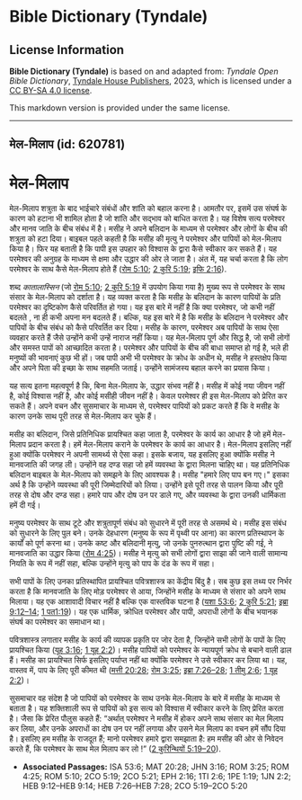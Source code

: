 # Bible Dictionary (Tyndale)

## License Information

**Bible Dictionary (Tyndale)** is based on and adapted from: _Tyndale Open Bible Dictionary_, [Tyndale House Publishers](https://tyndaleopenresources.com/), 2023, which is licensed under a [CC BY-SA 4.0 license](https://creativecommons.org/licenses/by-sa/4.0/legalcode.en).

This markdown version is provided under the same license.



--------------------------------

## मेल-मिलाप (id: 620781)

मेल\-मिलाप
==========

मेल\-मिलाप शत्रुता के बाद भाईचारे संबंधों और शांति को बहाल करना है। आमतौर पर, इसमें उस संघर्ष के कारण को हटाना भी शामिल होता है जो शांति और सद्भाव को बाधित करता है। यह विशेष सत्य परमेश्वर और मानव जाति के बीच संबंध में है। मसीह ने अपने बलिदान के माध्यम से परमेश्वर और लोगों के बीच की शत्रुता को हटा दिया। बाइबल पहले कहती है कि मसीह की मृत्यु ने परमेश्वर और पापियों को मेल\-मिलाप किया है। फिर यह बताती है कि पापी इस उपहार को विश्वास के द्वारा कैसे स्वीकार कर सकते हैं। यह परमेश्वर की अनुग्रह के माध्यम से क्षमा और उद्धार की ओर ले जाता है। अंत में, यह चर्चा करता है कि लोग परमेश्वर के साथ कैसे मेल\-मिलाप होते हैं ([रोम 5:10](https://ref.ly/Rom5:10); [2 कुरि 5:19](https://ref.ly/2Cor5:19); [इफि 2:16](https://ref.ly/Eph2:16)).

शब्द *कातालास्सिन* (जो [रोम 5:10](https://ref.ly/Rom5:10); [2 कुरि 5:19](https://ref.ly/2Cor5:19) में उपयोग किया गया है) मुख्य रूप से परमेश्वर के साथ संसार के मेल\-मिलाप को दर्शाता है। यह व्यक्त करता है कि मसीह के बलिदान के कारण पापियों के प्रति परमेश्वर का दृष्टिकोण कैसे परिवर्तित हो गया। यह इस बारे में नहीं है कि क्या परमेश्वर, जो कभी नहीं बदलते , ना ही कभी अपना मन बदलते हैं। बल्कि, यह इस बारे में है कि मसीह के बलिदान ने परमेश्वर और पापियों के बीच संबंध को कैसे परिवर्तित कर दिया। मसीह के कारण, परमेश्वर अब पापियों के साथ ऐसा व्यवहार करते हैं जैसे उन्होंने कभी उन्हें नाराज नहीं किया। यह मेल\-मिलाप पूर्ण और सिद्ध है, जो सभी लोगों और समस्त पापों को आच्छादित करता है। परमेश्वर और पापियों के बीच की बाधा समाप्त हो गई है, भले ही मनुष्यों की भावनाएं कुछ भी हों। जब पापी अभी भी परमेश्वर के क्रोध के अधीन थे, मसीह ने हस्तक्षेप किया और अपने पिता की इच्छा के साथ सहमति जताई। उन्होंने सामंजस्य बहाल करने का प्रयास किया।

यह सत्य इतना महत्वपूर्ण है कि, बिना मेल\-मिलाप के, उद्धार संभव नहीं है। मसीह में कोई नया जीवन नहीं है, कोई विश्वास नहीं है, और कोई मसीही जीवन नहीं है। केवल परमेश्वर ही इस मेल\-मिलाप को प्रेरित कर सकते हैं। अपने वचन और सुसमाचार के माध्यम से, परमेश्वर पापियों को प्रकट करते हैं कि वे मसीह के कारण उनके साथ पूरी तरह से मेल\-मिलाप कर चुके हैं।

मसीह का बलिदान, जिसे प्रतिनिधिक प्रायश्चित कहा जाता है, परमेश्वर के कार्य का आधार है जो हमें मेल\-मिलाप प्रदान करता है। हमें मेल\-मिलाप कराने के परमेश्वर के कार्य का आधार है। मेल\-मिलाप इसलिए नहीं हुआ क्योंकि परमेश्वर ने अपनी सामर्थ्य से ऐसा कहा। इसके बजाय, यह इसलिए हुआ क्योंकि मसीह ने मानवजाति की जगह ली। उन्होंने वह दण्ड सहा जो हमें व्यवस्था के द्वारा मिलना चाहिए था। यह प्रतिनिधिक बलिदान बाइबल के मेल\-मिलाप को समझने के लिए आवश्यक है। मसीह "हमारे लिए पाप बन गए।" इसका अर्थ है कि उन्होंने व्यवस्था की पूरी जिम्मेदारियों को लिया। उन्होंने इसे पूरी तरह से पालन किया और पूरी तरह से दोष और दण्ड सहा। हमारे पाप और दोष उन पर डाले गए, और व्यवस्था के द्वारा उनकी धार्मिकता हमें दी गई।

मनुष्य परमेश्वर के साथ टूटे और शत्रुतापूर्ण संबंध को सुधारने में पूरी तरह से असमर्थ थे। मसीह इस संबंध को सुधारने के लिए पुल बने। उनके देहधारण (मनुष्य के रूप में पृथ्वी पर आना) का कारण प्रतिस्थापन के कार्यों को पूर्ण करना था। उनके कष्ट और बलिदानी मृत्यु, जो उनके पुनरुत्थान द्वारा पुष्टि की गई, ने मानवजाति का उद्धार किया ([रोम 4:25](https://ref.ly/Rom4:25))। मसीह ने मृत्यु को सभी लोगों द्वारा साझा की जाने वाली सामान्य नियति के रूप में नहीं सहा, बल्कि उन्होंने मृत्यु को पाप के दंड के रूप में सहा।

सभी पापों के लिए उनका प्रतिस्थापित प्रायश्चित पवित्रशास्त्र का केंद्रीय बिंदु है। सब कुछ इस तथ्य पर निर्भर करता है कि मानवजाति के लिए मोड़ परमेश्वर से आया, जिन्होंने मसीह के माध्यम से संसार को अपने साथ मिलाया। यह एक आशावादी विचार नहीं है बल्कि एक वास्तविक घटना है ([यशा 53:6](https://ref.ly/Isa53:6); [2 कुरि 5:21](https://ref.ly/2Cor5:21); [इब्रा 9:12–14](https://ref.ly/Heb9:12-Heb9:14); [1 पत1:19](https://ref.ly/1Pet1:19))। यह एक धार्मिक, क्रोधित परमेश्वर और पापी, अपराधी लोगों के बीच भयानक संघर्ष का परमेश्वर का समाधान था।

पवित्रशास्त्र लगातार मसीह के कार्य की व्यापक प्रकृति पर जोर देता है, जिन्होंने सभी लोगों के पापों के लिए प्रायश्चित किया ([यूह 3:16](https://ref.ly/John3:16); [1 यूह 2:2](https://ref.ly/1John2:2))। मसीह पापियों को परमेश्वर के न्यायपूर्ण क्रोध से बचाने वाली ढाल हैं। मसीह का प्रायश्चित सिर्फ इसलिए पर्याप्त नहीं था क्योंकि परमेश्वर ने उसे स्वीकार कर लिया था। यह, वास्तव में, पाप के लिए पूरी कीमत थी ([मत्ती 20:28](https://ref.ly/Matt20:28); [रोम 3:25](https://ref.ly/Rom3:25); [इब्रा 7:26–28](https://ref.ly/Heb7:26-Heb7:28); [1 तीमु 2:6](https://ref.ly/1Tim2:6); [1 यूह 2:2](https://ref.ly/1John2:2))।

सुसमाचार वह संदेश है जो पापियों को परमेश्वर के साथ उनके मेल\-मिलाप के बारे में मसीह के माध्यम से बताता है। यह शक्तिशाली रूप से पापियों को इस सत्य को विश्वास में स्वीकार करने के लिए प्रेरित करता है। जैसा कि प्रेरित पौलुस कहते हैं: “अर्थात् परमेश्वर ने मसीह में होकर अपने साथ संसार का मेल मिलाप कर लिया, और उनके अपराधों का दोष उन पर नहीं लगाया और उसने मेल मिलाप का वचन हमें सौंप दिया है। इसलिए हम मसीह के राजदूत हैं; मानो परमेश्वर हमारे द्वारा समझाता है: हम मसीह की ओर से निवेदन करते हैं, कि परमेश्वर के साथ मेल मिलाप कर लो !” ([2 कुरिन्थियों 5:19–20](https://ref.ly/2Cor5:19-2Cor5:20)).

* **Associated Passages:** ISA 53:6; MAT 20:28; JHN 3:16; ROM 3:25; ROM 4:25; ROM 5:10; 2CO 5:19; 2CO 5:21; EPH 2:16; 1TI 2:6; 1PE 1:19; 1JN 2:2; HEB 9:12–HEB 9:14; HEB 7:26–HEB 7:28; 2CO 5:19–2CO 5:20

